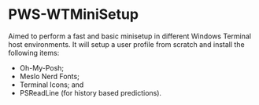 # PWS-WTMiniSetup

Aimed to perform a fast and basic minisetup in different Windows Terminal host environments. It will setup a user profile from scratch and install the following items:
- Oh-My-Posh;
- Meslo Nerd Fonts;
- Terminal Icons; and
- PSReadLine (for history based predictions).
